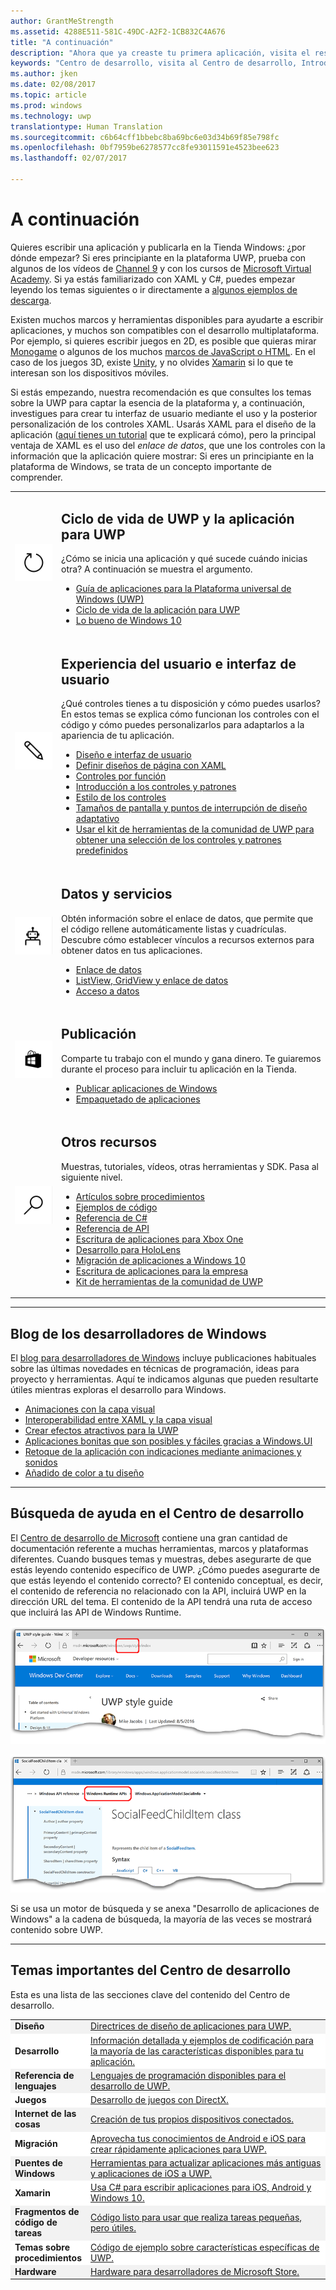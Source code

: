 ```yaml
---
author: GrantMeStrength
ms.assetid: 4288E511-581C-49DC-A2F2-1CB832C4A676
title: "A continuación"
description: "Ahora que ya creaste tu primera aplicación, visita el resto del Centro de desarrollo. Esta es una introducción a las diferentes secciones que contiene."
keywords: "Centro de desarrollo, visita al Centro de desarrollo, Introducción"
ms.author: jken
ms.date: 02/08/2017
ms.topic: article
ms.prod: windows
ms.technology: uwp
translationtype: Human Translation
ms.sourcegitcommit: c6b64cff1bbebc8ba69bc6e03d34b69f85e798fc
ms.openlocfilehash: 0bf7959be6278577cc8fe93011591e4523bee623
ms.lasthandoff: 02/07/2017

---
```


<link rel="stylesheet" href="https://az835927.vo.msecnd.net/sites/uwp/Resources/css/custom.css">

# <a name="whats-next"></a>A continuación

Quieres escribir una aplicación y publicarla en la Tienda Windows: ¿por dónde empezar? Si eres principiante en la plataforma UWP, prueba con algunos de los vídeos de <a href="https://channel9.msdn.com/">Channel 9</a> y con los cursos de <a href="https://mva.microsoft.com">Microsoft Virtual Academy</a>. Si ya estás familiarizado con XAML y C#, puedes empezar leyendo los temas siguientes o ir directamente a [algunos ejemplos de descarga](https://msdn.microsoft.com/windows/uwp/get-started/get-uwp-app-samples).

Existen muchos marcos y herramientas disponibles para ayudarte a escribir aplicaciones, y muchos son compatibles con el desarrollo multiplataforma. Por ejemplo, si quieres escribir juegos en 2D, es posible que quieras mirar <a href="http://www.monogame.net">Monogame</a> o algunos de los muchos [marcos de JavaScript o HTML](https://html5gameengine.com/). En el caso de los juegos 3D, existe <a href="http://www.unity3d.com">Unity</a>, y no olvides <a href="http://www.xamarin.com">Xamarin</a> si lo que te interesan son los dispositivos móviles.

Si estás empezando, nuestra recomendación es que consultes los temas sobre la UWP para captar la esencia de la plataforma y, a continuación, investigues para crear tu interfaz de usuario mediante el uso y la posterior personalización de los controles XAML. Usarás XAML para el diseño de la aplicación ([aquí tienes un tutorial](../layout/grid-tutorial.md) que te explicará cómo), pero la principal ventaja de XAML es el uso del *enlace de datos*, que une los controles con la información que la aplicación quiere mostrar: Si eres un principiante en la plataforma de Windows, se trata de un concepto importante de comprender. 
<table class="wdg-noborder">
<tr>
 <td width=60><img src="images/icon3.png" width=64></td>
    <td><h2>Ciclo de vida de UWP y la aplicación para UWP</h2><p>¿Cómo se inicia una aplicación y qué sucede cuándo inicias otra? A continuación se muestra el argumento.</p> <ul>
    <li><a href="https://msdn.microsoft.com/windows/uwp/get-started/universal-application-platform-guide">Guía de aplicaciones para la Plataforma universal de Windows (UWP)</a></li>
    <li><a href="https://msdn.microsoft.com/windows/uwp/launch-resume/app-lifecycle">Ciclo de vida de la aplicación para UWP</a></li>
    <li><a href="https://developer.microsoft.com/windows/windows-10-for-developers">Lo bueno de Windows 10</a></ul></td>  
</tr>
<tr>
 <td width=60><img src="images/icon7.png" width=64></td>
    <td><h2>Experiencia del usuario e interfaz de usuario</h2><p>¿Qué controles tienes a tu disposición y cómo puedes usarlos? En estos temas se explica cómo funcionan los controles con el código y cómo puedes personalizarlos para adaptarlos a la apariencia de tu aplicación.</p> <ul>
    <li><a href="https://developer.microsoft.com/windows/design">Diseño e interfaz de usuario</a></li>
    <li><a href="https://msdn.microsoft.com/windows/uwp/layout/layouts-with-xaml">Definir diseños de página con XAML</a></li>
    <li><a href="https://msdn.microsoft.com/windows/uwp/controls-and-patterns/controls-by-function">Controles por función</a></li>
      <li><a href="https://msdn.microsoft.com/windows/uwp/controls-and-patterns/controls-and-events-intro">Introducción a los controles y patrones</a></li>
     <li><a href="https://msdn.microsoft.com/windows/uwp/controls-and-patterns/styling-controls">Estilo de los controles</a></li>
      <li><a href="https://msdn.microsoft.com/windows/uwp/layout/screen-sizes-and-breakpoints-for-responsive-design">Tamaños de pantalla y puntos de interrupción de diseño adaptativo</a></li>
      <li><a href="https://developer.microsoft.com/windows/projects/campaigns/welcome-toolbox">Usar el kit de herramientas de la comunidad de UWP para obtener una selección de los controles y patrones predefinidos</a></li>
    </ul></td>  
</tr>
<tr>
 <td width=60><img src="images/icon6.png" width=64></td>
    <td><h2>Datos y servicios</h2><p>Obtén información sobre el enlace de datos, que permite que el código rellene automáticamente listas y cuadrículas. Descubre cómo establecer vínculos a recursos externos para obtener datos en tus aplicaciones.</p> <ul>
    <li><a href="https://msdn.microsoft.com/windows/uwp/data-binding/index">Enlace de datos</a></li>
    <li><a href="https://msdn.microsoft.com/windows/uwp/controls-and-patterns/listview-and-gridview">ListView, GridView y enlace de datos</a></li>
     <li><a href="https://msdn.microsoft.com/windows/uwp/data-access/index">Acceso a datos</a></li>
    </ul></td>  
</tr>
<tr>
 <td width=60><img src="images/icon4.png" width=64></td>
    <td><h2>Publicación</h2><p>Comparte tu trabajo con el mundo y gana dinero. Te guiaremos durante el proceso para incluir tu aplicación en la Tienda.</p> <ul>
    <li><a href="https://msdn.microsoft.com/windows/uwp/publish/index">Publicar aplicaciones de Windows</a></li>
    <li><a href="https://msdn.microsoft.com/windows/uwp/packaging/index">Empaquetado de aplicaciones</a></li>
    </ul></td>  
</tr>
<tr>
 <td width=60><img src="images/icon2.png" width=64></td>
    <td><h2>Otros recursos</h2><p>Muestras, tutoriales, vídeos, otras herramientas y SDK. Pasa al siguiente nivel.</p>
    <ul>
    <li><a href="https://developer.microsoft.com/windows/develop">Artículos sobre procedimientos</a></li>
    <li><a href="https://developer.microsoft.com/windows/samples">Ejemplos de código</a></li>
    <li><a href="https://msdn.microsoft.com/library/618ayhy6(VS.110).aspx">Referencia de C#</a></li>
    <li><a href="https://msdn.microsoft.com/library/windows/apps/bg124285.aspx">Referencia de API</a></li>
     <li><a href="https://msdn.microsoft.com/windows/uwp/xbox-apps/index">Escritura de aplicaciones para Xbox One</a></li>
     <li><a href="https://www.microsoft.com/microsoft-hololens/developers">Desarrollo para HoloLens</a></li>
     <li><a href="https://msdn.microsoft.com/windows/uwp/porting/index">Migración de aplicaciones a Windows 10</a></li>
      <li><a href="https://msdn.microsoft.com/windows/uwp/enterprise/index">Escritura de aplicaciones para la empresa</a></li>
      <li><a href="https://blogs.windows.com/buildingapps/2016/08/17/introducing-the-uwp-community-toolkit/#D1IfVxCZMQGZqlc7.97">Kit de herramientas de la comunidad de UWP</a></li>
    </ul>
    </td>  
</tr>
</table>

<hr>

## <a name="windows-developer-blog"></a>Blog de los desarrolladores de Windows

El [blog para desarrolladores de Windows](https://blogs.windows.com/buildingapps) incluye publicaciones habituales sobre las últimas novedades en técnicas de programación, ideas para proyecto y herramientas. Aquí te indicamos algunas que pueden resultarte útiles mientras exploras el desarrollo para Windows.

* [Animaciones con la capa visual](https://blogs.windows.com/buildingapps/2016/09/16/animations-with-the-visual-layer/#JM2XkQcL7MRSXe3X.97)
* [Interoperabilidad entre XAML y la capa visual](https://blogs.windows.com/buildingapps/2016/08/26/interop-between-xaml-and-the-visual-layer/#ue6O7MWpqrVFE81K.97)
* [Crear efectos atractivos para la UWP](https://blogs.windows.com/buildingapps/2016/09/12/creating-beautiful-effects-for-uwp/#85jsfw6PFXX825rR.97)
* [Aplicaciones bonitas que son posibles y fáciles gracias a Windows.UI](https://blogs.windows.com/buildingapps/2016/08/23/beautiful-apps-made-possible-and-easy-with-windows-ui/#GBREkRSBwsRvi2uL.97)
* [Retoque de la aplicación con indicaciones mediante animaciones y sonidos](https://blogs.windows.com/buildingapps/2016/08/09/polishing-your-app-with-animations-and-audio-cues/#hziKxt2xPwUE1oqU.97) 
* [Añadido de color a tu diseño](https://blogs.windows.com/buildingapps/2016/07/28/adding-color-to-your-design/#HcPqMlfPsuKETOIo.97)

<hr>

## <a name="finding-help-in-the-dev-center"></a>Búsqueda de ayuda en el Centro de desarrollo

El [Centro de desarrollo de Microsoft](http://developer.microsoft.com) contiene una gran cantidad de documentación referente a muchas herramientas, marcos y plataformas diferentes. Cuando busques temas y muestras, debes asegurarte de que estás leyendo contenido específico de UWP. ¿Cómo puedes asegurarte de que estás leyendo el contenido correcto?
El contenido conceptual, es decir, el contenido de referencia no relacionado con la API, incluirá UWP en la dirección URL del tema. El contenido de la API tendrá una ruta de acceso que incluirá las API de Windows Runtime. 

![Ejemplo de tema conceptual de UWP](images/devcenter-topic2.png)

![Un tema de referencia UWP de ejemplo](images/devcenter-topic1.png)

Si se usa un motor de búsqueda y se anexa "Desarrollo de aplicaciones de Windows" a la cadena de búsqueda, la mayoría de las veces se mostrará contenido sobre UWP.


<hr>


## <a name="important-dev-center-topics"></a>Temas importantes del Centro de desarrollo

Esta es una lista de las secciones clave del contenido del Centro de desarrollo. 


<table style="width:100%">
<colgroup>
<col width="20%" />
<col width="80%" />
</colgroup>


<tbody>

<tr class="even" style="background-color: #f2f2f2">
<td align="left"><strong>Diseño</strong></td>
<td align="left"><a href="http://go.microsoft.com/fwlink/p/?LinkId=533896">Directrices de diseño de aplicaciones para UWP.</a></td>
</tr>


<tr class="odd" style="background-color: #ffffff">
<td align="left"><strong>Desarrollo</strong></td>
<td align="left"><a href="http://go.microsoft.com/fwlink/p/?LinkId=529575">Información detallada y ejemplos de codificación para la mayoría de las características disponibles para tu aplicación.</a></td>
</tr>
<tr class="even" style="background-color: #f2f2f2">
<td align="left"><strong>Referencia de lenguajes</strong></td>
<td align="left"><a href="https://msdn.microsoft.com/library/windows/apps/bg124285.aspx">Lenguajes de programación disponibles para el desarrollo de UWP.</a></td>
</tr>
<tr class="odd" style="background-color: #ffffff">
<td align="left"><strong>Juegos</strong></td>
<td align="left"><a href="http://go.microsoft.com/fwlink/p/?LinkId=534184">Desarrollo de juegos con DirectX.</a></td>
</tr>
<tr class="even" style="background-color: #f2f2f2">
<td align="left"><strong>Internet de las cosas</strong></td>
<td align="left"><a href="http://go.microsoft.com/fwlink/p/?LinkId=534186">Creación de tus propios dispositivos conectados.</a></td>
</tr>
<tr class="odd" style="background-color: #ffffff">
<td align="left"><strong>Migración</strong></td>
<td align="left"><a href="https://msdn.microsoft.com/library/windows/apps/Mt238321">Aprovecha tus conocimientos de Android e iOS para crear rápidamente aplicaciones para UWP.</a></td>
</tr>
<tr class="even" style="background-color: #f2f2f2">
<td align="left"><strong>Puentes de Windows</strong></td>
<td align="left"><a href="https://developer.microsoft.com/windows/bridges">Herramientas para actualizar aplicaciones más antiguas y aplicaciones de iOS a UWP.</a></td>
</tr>
<tr class="odd" style="background-color: #ffffff">
<td align="left"><strong>Xamarin</strong></td>
<td align="left"><a href="https://www.xamarin.com">Usa C# para escribir aplicaciones para iOS, Android y Windows 10.</a></td>
</tr>
<tr class="even" style="background-color: #f2f2f2">
<td align="left"><strong>Fragmentos de código de tareas</strong></td>
<td align="left"><a href="https://github.com/Microsoft/Windows-task-snippets">Código listo para usar que realiza tareas pequeñas, pero útiles.</a></td>
</tr>
<tr class="odd" style="background-color: #ffffff">
<td align="left"><strong>Temas sobre procedimientos</strong></td>
<td align="left"><a href="https://developer.microsoft.com/windows/develop">Código de ejemplo sobre características específicas de UWP.</a></td>
</tr>
<tr class="even" style="background-color: #f2f2f2">
<td align="left"><strong>Hardware</strong></td>
<td align="left"><a href="https://www.microsoftstore.com/store/msusa/en_US/cat/Developer/categoryID.69418300?icid=en_US_Store_UH_BusEd_Dev">Hardware para desarrolladores de Microsoft Store.</a></td>
</tr>
</table>







